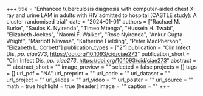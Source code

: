+++
title = "Enhanced tuberculosis diagnosis with computer-aided chest X-ray and urine LAM in adults with HIV admitted to hospital (CASTLE study): A cluster randomised trial"
date = "2024-01-01"
authors = ["Rachael M. Burke", "Saulos K. Nyirenda", "Timeo Mtenga", "Hussein H. Twabi", "Elizabeth Joekes", "Naomi F. Walker", "Rose Nyirenda", "Ankur Gupta-Wright", "Marriott Nliwasa", "Katherine Fielding", "Peter MacPherson", "Elizabeth L. Corbett"]
publication_types = ["2"]
publication = "Clin Infect Dis, _pp. ciae273_, https://doi.org/10.1093/cid/ciae273"
publication_short = "Clin Infect Dis, _pp. ciae273_, https://doi.org/10.1093/cid/ciae273"
abstract = ""
abstract_short = ""
image_preview = ""
selected = false
projects = []
tags = []
url_pdf = "NA"
url_preprint = ""
url_code = ""
url_dataset = ""
url_project = ""
url_slides = ""
url_video = ""
url_poster = ""
url_source = ""
math = true
highlight = true
[header]
image = ""
caption = ""
+++
